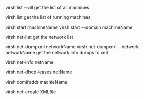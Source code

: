 virsh list --all
get the list of all machines

virsh list
get the list of running machines

virsh start machineName
virsh start --domain machineName


virsh net-list
get the network list

virsh net-dumpxml networkName
virsh net-dumpxml --network networkName
get the network info dumps to xml

virsh net-info netName

virsh net-dhcp-leases netName

virsh domifaddr machieName


virsh net-create XMLfile
